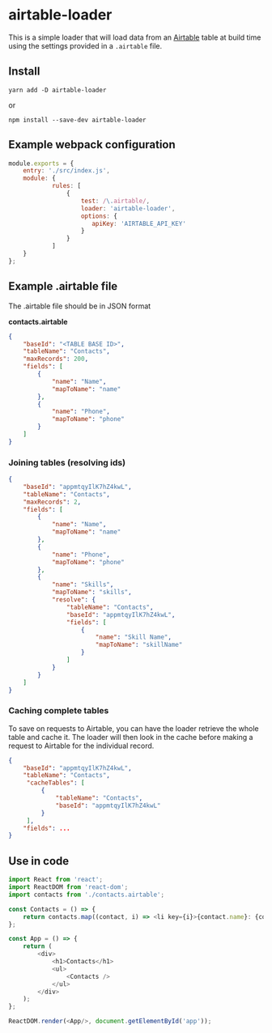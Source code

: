 # airtable-loader

This is a simple loader that will load data from an [Airtable](https://airtable.com/) table at build time using the settings provided in a `.airtable` file.

## Install

```yarn add -D airtable-loader```

or

```npm install --save-dev airtable-loader```

## Example webpack configuration  

```javascript
module.exports = {
    entry: './src/index.js',
    module: {
            rules: [
                {
                    test: /\.airtable/,
                    loader: 'airtable-loader',
                    options: {
                       apiKey: 'AIRTABLE_API_KEY' 
                    }
                }
            ]
    }
};
```

## Example .airtable file

The .airtable file should be in JSON format

**contacts.airtable**
```json
{
    "baseId": "<TABLE BASE ID>",
    "tableName": "Contacts",
    "maxRecords": 200,
    "fields": [
        {
            "name": "Name",
            "mapToName": "name"
        },
        {
            "name": "Phone",
            "mapToName": "phone"
        }
    ]
}
```

### Joining tables (resolving ids)

```json
{
    "baseId": "appmtqyIlK7hZ4kwL",
    "tableName": "Contacts",
    "maxRecords": 2,
    "fields": [
        {
            "name": "Name",
            "mapToName": "name"
        },
        {
            "name": "Phone",
            "mapToName": "phone"
        },
        {
            "name": "Skills",
            "mapToName": "skills",
            "resolve": {
                "tableName": "Contacts",
                "baseId": "appmtqyIlK7hZ4kwL",
                "fields": [
                    {
                        "name": "Skill Name",
                        "mapToName": "skillName"
                    }
                ]
            }
        }
    ]
}
```

### Caching complete tables

To save on requests to Airtable, you can have the loader retrieve the whole table and cache it.  The loader will then look in the cache before making a request to Airtable for the individual record.

```json
{
    "baseId": "appmtqyIlK7hZ4kwL",
    "tableName": "Contacts",
     "cacheTables": [
         {
             "tableName": "Contacts",
             "baseId": "appmtqyIlK7hZ4kwL"
         }
     ],
    "fields": ...
}
```

## Use in code

```javascript
import React from 'react';
import ReactDOM from 'react-dom';
import contacts from './contacts.airtable';

const Contacts = () => {
    return contacts.map((contact, i) => <li key={i}>{contact.name}: {contact.phone}</li>);
};

const App = () => {
    return (
        <div>
            <h1>Contacts</h1>
            <ul>
                <Contacts />
            </ul>
        </div>
    );
};

ReactDOM.render(<App/>, document.getElementById('app'));

```
